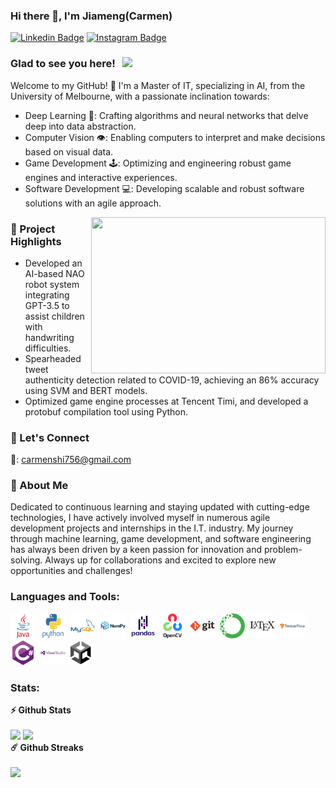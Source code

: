 ### Hi there 👋, I'm Jiameng(Carmen)

<!--
**ohhmySTOMACH/ohhmySTOMACH** is a ✨ _special_ ✨ repository because its `README.md` (this file) appears on your GitHub profile.

Here are some ideas to get you started:

- 🔭 I’m currently working on ...
- 🌱 I’m currently learning ...
- 👯 I’m looking to collaborate on ...
- 🤔 I’m looking for help with ...
- 💬 Ask me about ...
- 📫 How to reach me: ...
- 😄 Pronouns: ...
- ⚡ Fun fact: ...
-->
[![Linkedin Badge](https://img.shields.io/badge/-LinkedIn-0e76a8?style=flat-square&logo=Linkedin&logoColor=white)](https://www.linkedin.com/in/jiameng-shi-b25863246/)
[![Instagram Badge](https://img.shields.io/badge/-Instagram-e4405f?style=flat-square&logo=Instagram&logoColor=white)](https://www.instagram.com/sto_mocha/)

### Glad to see you here! &nbsp; ![](https://visitor-badge.glitch.me/badge?page_id=iampavangandhi.iampavangandhi&style=flat-square&color=0088cc)

Welcome to my GitHub! 🚀 I'm a Master of IT, specializing in AI, from the University of Melbourne, with a passionate inclination towards:

- Deep Learning 🧠: Crafting algorithms and neural networks that delve deep into data abstraction.
- Computer Vision 👁️: Enabling computers to interpret and make decisions based on visual data.
- Game Development 🕹️: Optimizing and engineering robust game engines and interactive experiences.
- Software Development 💻: Developing scalable and robust software solutions with an agile approach.


<img align="right" height="250" width="375" alt="" src="https://raw.githubusercontent.com/iampavangandhi/iampavangandhi/master/gifs/coder.gif" />

### 🔎 Project Highlights

- Developed an AI-based NAO robot system integrating GPT-3.5 to assist children with handwriting difficulties.
- Spearheaded tweet authenticity detection related to COVID-19, achieving an 86% accuracy using SVM and BERT models.
- Optimized game engine processes at Tencent Timi, and developed a protobuf compilation tool using Python.

### 🔗 Let's Connect
📧: carmenshi756@gmail.com

### 📘 About Me
Dedicated to continuous learning and staying updated with cutting-edge technologies, I have actively involved myself in numerous agile development projects and internships in the I.T. industry. My journey through machine learning, game development, and software engineering has always been driven by a keen passion for innovation and problem-solving. Always up for collaborations and excited to explore new opportunities and challenges!

### Languages and Tools:
<img src="https://github.com/devicons/devicon/blob/master/icons/java/java-original-wordmark.svg" title="Java" alt="Java" width="40" height="40"/>&nbsp;
<img src="https://github.com/devicons/devicon/blob/master/icons/python/python-original-wordmark.svg" title="Python" alt="Java" width="40" height="40"/>&nbsp;
<img src="https://github.com/devicons/devicon/blob/master/icons/mysql/mysql-original-wordmark.svg" title="Mysql" alt="Python" width="40" height="40"/>&nbsp;
<img src="https://github.com/devicons/devicon/blob/master/icons/numpy/numpy-original-wordmark.svg" title="Numpy" alt="Numpy" width="40" height="40"/>&nbsp;
<img src="https://github.com/devicons/devicon/blob/master/icons/pandas/pandas-original-wordmark.svg" title="Pandas" alt="Pandas" width="40" height="40"/>&nbsp;
<img src="https://github.com/devicons/devicon/blob/master/icons/opencv/opencv-original-wordmark.svg" title="OpenCV" alt="OpenCV" width="40" height="40"/>&nbsp;
<img src="https://github.com/devicons/devicon/blob/master/icons/git/git-original-wordmark.svg" title="Git" alt="Git" width="40" height="40"/>&nbsp;
<img src="https://github.com/devicons/devicon/blob/master/icons/anaconda/anaconda-original.svg" title="Anaconda" alt="Anaconda" width="40" height="40"/>&nbsp;
<img src="https://github.com/devicons/devicon/blob/master/icons/latex/latex-original.svg" title="Latex" alt="Latex" width="40" height="40"/>&nbsp;
<img src="https://github.com/devicons/devicon/blob/master/icons/tensorflow/tensorflow-original-wordmark.svg" title="TensorFlow" alt="TensorFlow" width="40" height="40"/>&nbsp;
<img src="https://github.com/devicons/devicon/blob/master/icons/csharp/csharp-original.svg" title="CSharp" alt="CSharp" width="40" height="40"/>&nbsp;
<img src="https://github.com/devicons/devicon/blob/master/icons/visualstudio/visualstudio-plain-wordmark.svg" title="VSCode" alt="VSCode" width="40" height="40"/>
<img src="https://github.com/devicons/devicon/blob/master/icons/unity/unity-original.svg" title="Unity" alt="Unity" width="40" height="40"/>





### Stats:
<summary><b>⚡ Github Stats</b></summary>

<br />
<img height="180em" src="https://github-readme-stats.vercel.app/api?username=ohhmySTOMACH&show_icons=true&hide_border=true&&count_private=true&include_all_commits=true" />
<img height="180em" src="https://github-readme-stats.vercel.app/api/top-langs/?username=ohhmySTOMACH&exclude_repo=KNN-Image-Classification&show_icons=true&hide_border=true&layout=compact&langs_count=8"/>



<summary><b>☄️ Github Streaks</b></summary>

<br />
<img height="180em" src="https://github-readme-streak-stats.herokuapp.com/?user=ohhmySTOMACH&hide_border=true" />


